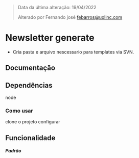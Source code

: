 > Data da última alteração: 19/04/2022
>
> Alterado por Fernando josé <febarros@uolinc.com>

# Newsletter generate

* Cria pasta e arquivo nescessario para templates via SVN.

## Documentação

## Dependências
node

### Como usar

clone o projeto
configurar 




## Funcionalidade


##### Padrão
```javascript

```